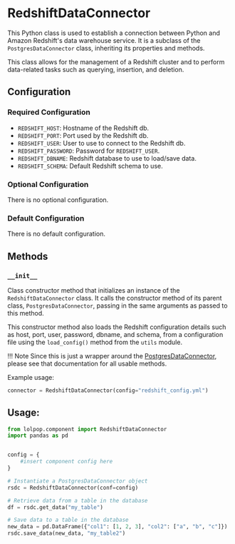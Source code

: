 # RedshiftDataConnector

This Python class is used to establish a connection between Python and Amazon Redshift's data warehouse service. It is a subclass of the `PostgresDataConnector` class, inheriting its properties and methods.

This class allows for the management of a Redshift cluster and to perform data-related tasks such as querying, insertion, and deletion.

## Configuration 

### Required Configuration

- `REDSHIFT_HOST`: Hostname of the Redshift db.
- `REDSHIFT_PORT`: Port used by the Redshift db.
- `REDSHIFT_USER`: User to use to connect to the Redshift db.
- `REDSHIFT_PASSWORD`: Password for `REDSHIFT_USER`.
- `REDSHIFT_DBNAME`: Redshift database to use to load/save data. 
- `REDSHIFT_SCHEMA`: Default Redshift schema to use. 

### Optional Configuration 

There is no optional configuration. 

### Default Configuration 
There is no default configuration. 


## Methods

### `__init__`

Class constructor method that initializes an instance of the `RedshiftDataConnector` class. It calls the constructor method of its parent class, `PostgresDataConnector`, passing in the same arguments as passed to this method.

This constructor method also loads the Redshift configuration details such as host, port, user, password, dbname, and schema, from a configuration file using the `load_config()` method from the `utils` module.

!!! Note
    Since this is just a wrapper around the [PostgresDataConnector](postgres_data_connector.md), please see that documentation for all usable methods. 

Example usage:
```python
connector = RedshiftDataConnector(config="redshift_config.yml")
```


##  Usage:
```python
from lolpop.component import RedshiftDataConnector
import pandas as pd


config = {
    #insert component config here 
}

# Instantiate a PostgresDataConnector object
rsdc = RedshiftDataConnector(conf=config)

# Retrieve data from a table in the database
df = rsdc.get_data("my_table")

# Save data to a table in the database
new_data = pd.DataFrame({"col1": [1, 2, 3], "col2": ["a", "b", "c"]})
rsdc.save_data(new_data, "my_table2")

```